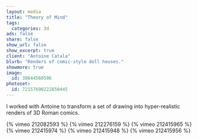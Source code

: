 ```yaml
---
layout: media
title: "Theory of Mind"
tags:
  categories: 3d
ads: false
share: false
show_url: false
show_excerpt: true
client: "Antoine Catala"
blurb: "Renders of comic-style doll houses."
showmore: true
image:
  id: 38644560506
photoset:
  id: 72157690222850445
---
```


I worked with Antoine to transform a set of drawing into hyper-realistic renders of 3D Roman comics.

{% vimeo 212082593 %}
{% vimeo 212276159 %}
{% vimeo 212415965 %}
{% vimeo 212415974 %}
{% vimeo 212415948 %}
{% vimeo 212415956 %}